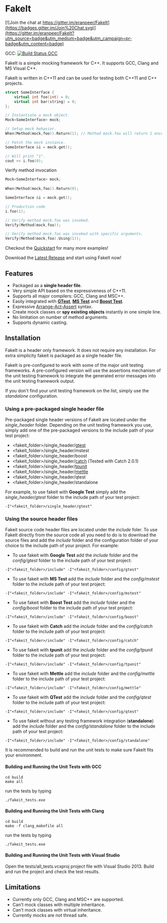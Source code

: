 FakeIt
======
 
[![Join the chat at https://gitter.im/eranpeer/FakeIt](https://badges.gitter.im/Join%20Chat.svg)](https://gitter.im/eranpeer/FakeIt?utm_source=badge&utm_medium=badge&utm_campaign=pr-badge&utm_content=badge)

GCC: [![Build Status GCC](https://travis-ci.org/eranpeer/FakeIt.svg?branch=master)](https://travis-ci.org/CppFakeIt/FakeIt.svg?branch=master)

<!--
[![Coverage Status](https://coveralls.io/repos/eranpeer/FakeIt/badge.svg?branch=master&service=github)](https://coveralls.io/github/eranpeer/FakeIt?branch=master)
MSC: [![Build status MSC](https://ci.appveyor.com/api/projects/status/sy2dk8se2yoxaqve)](https://ci.appveyor.com/project/eranpeer/fakeit)
-->

FakeIt is a simple mocking framework for C++. It supports GCC, Clang and MS Visual C++.

FakeIt is written in C++11 and can be used for testing both C++11 and C++ projects.

```cpp
struct SomeInterface {
	virtual int foo(int) = 0;
	virtual int bar(string) = 0;
};
```
```cpp
// Instantiate a mock object.
Mock<SomeInterface> mock;

// Setup mock behavior.
When(Method(mock,foo)).Return(1); // Method mock.foo will return 1 once.

// Fetch the mock instance.
SomeInterface &i = mock.get();

// Will print "1". 
cout << i.foo(0);


```
Verify method invocation
```cpp
Mock<SomeInterface> mock;
		
When(Method(mock,foo)).Return(0);

SomeInterface &i = mock.get();

// Production code
i.foo(1);

// Verify method mock.foo was invoked.
Verify(Method(mock,foo));

// Verify method mock.foo was invoked with specific arguments.
Verify(Method(mock,foo).Using(1));
```

Checkout the [Quickstart](https://github.com/eranpeer/FakeIt/wiki/Quickstart) for many more examples!

Download the [Latest Release](https://github.com/eranpeer/FakeIt/releases/latest) and start using FakeIt now!

## Features
* Packaged as a **single header file**.
* Very simple API based on the expressiveness of C++11.
* Supports all major compilers: GCC, Clang and MSC++.
* Easily integrated with [**GTest**](https://code.google.com/p/googletest/), [**MS Test**](http://en.wikipedia.org/wiki/Visual_Studio_Unit_Testing_Framework) and [**Boost Test**](http://www.boost.org/doc/libs/1_56_0/libs/test/doc/html/index.html).
* Expressive [Arrange-Act-Assert](http://xp123.com/articles/3a-arrange-act-assert/) syntax.
* Create mock classes or **spy existing objects** instantly in one simple line.
* No limitation on number of method arguments.
* Supports dynamic casting.

## Installation
FakeIt is a header only framework. It does not require any installation. For extra simplicity fakeit is packaged as a single header file.

FakeIt is pre-configured to work with some of the major unit testing frameworks. A pre-configured version will use the assertions mechanism of the unit testing framework to integrate the generated error messages into the unit testing framework output.

If you don't find your unit testing framework on the list, simply use the *standalone* configuration.

### Using a pre-packaged single header file
Pre-packaged single header versions of FakeIt are located under the *single_header* folder.
Depending on the unit testing framework you use, simply add one of the pre-packaged versions to the include path of your test project:
* <fakeit_folder>/single_header/[gtest](https://github.com/google/googletest)
* <fakeit_folder>/single_header/mstest
* <fakeit_folder>/single_header/boost
* <fakeit_folder>/single_header/[catch](https://github.com/philsquared/Catch) (Tested with Catch 2.0.1)
* <fakeit_folder>/single_header/[tpunit](https://github.com/tpounds/tpunitpp)
* <fakeit_folder>/single_header/[mettle](https://github.com/jimporter/mettle)
* <fakeit_folder>/single_header/qtest
* <fakeit_folder>/single_header/standalone

For example, to use fakeit with **Google Test** simply add the *single_header/gtest* folder to the include path of your test project:
```
-I"<fakeit_folder>/single_header/gtest"
```
### Using the source header files
Fakeit source code header files are located under the *include* foler. To use FakeIt directly from the source code all you need to do is to download the source files and add the *include* folder and the configuration folder of your choice to the include path of your project.
For example:
* To use fakeit with **Google Test** add the *include* folder and the *config/gtest* folder to the include path of your test project:
```
-I"<fakeit_folder>/include" -I"<fakeit_folder>/config/gtest"
```
* To use fakeit with **MS Test** add the *include* folder and the *config/mstest* folder to the include path of your test project:
```
-I"<fakeit_folder>/include" -I"<fakeit_folder>/config/mstest"
```
* To use fakeit with **Boost Test** add the *include* folder and the *config/boost* folder to the include path of your test project:
```
-I"<fakeit_folder>/include" -I"<fakeit_folder>/config/boost"
```
* To use fakeit with **Catch** add the *include* folder and the *config/catch* folder to the include path of your test project:
```
-I"<fakeit_folder>/include" -I"<fakeit_folder>/config/catch"
```
* To use fakeit with **tpunit** add the *include* folder and the *config/tpunit* folder to the include path of your test project:
```
-I"<fakeit_folder>/include" -I"<fakeit_folder>/config/tpunit"
```
* To use fakeit with **Mettle** add the *include* folder and the *config/mettle* folder to the include path of your test project:
```
-I"<fakeit_folder>/include" -I"<fakeit_folder>/config/mettle"
```
* To use fakeit with **QTest** add the *include* folder and the *config/qtest* folder to the include path of your test project:
```
-I"<fakeit_folder>/include" -I"<fakeit_folder>/config/qtest"
```
* To use fakeit without any testing framework integration (**standalone**) add the *include* folder and the *config/standalone* folder to the include path of your test project:
```
-I"<fakeit_folder>/include" -I"<fakeit_folder>/config/standalone"
```
It is recommended to build and run the unit tests to make sure FakeIt fits your environment.
#### Building and Running the Unit Tests with GCC
```
cd build
make all
```
run the tests by typing
```
./fakeit_tests.exe
```
#### Building and Running the Unit Tests with Clang
```
cd build
make -f clang_makefile all
```
run the tests by typing
```
./fakeit_tests.exe
```
#### Building and Running the Unit Tests with Visual Studio 
Open the tests/all_tests.vcxproj project file with Visual Studio 2013. Build and run the project and check the test results. 
## Limitations
* Currently only GCC, Clang and MSC++ are supported.
* Can't mock classes with multiple inheritance.
* Can't mock classes with virtual inheritance.
* Currently mocks are not thread safe. 
